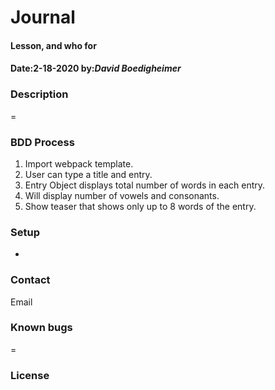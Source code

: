 # Journal
#### Lesson, and who for
#### Date:2-18-2020  by:_**David Boedigheimer**_
### Description
=
### BDD Process
1. Import webpack template.
2. User can type a title and entry.
3. Entry Object displays total number of words in each entry.
4. Will display number of vowels and consonants.
5. Show teaser that shows only up to 8 words of the entry.
### Setup
*
### Contact
Email
### Known bugs
=
### License
